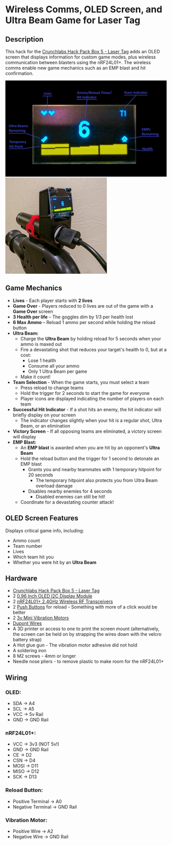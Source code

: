 # Wireless Comms, OLED Screen, and Ultra Beam Game for Laser Tag

## Description

This hack for the [Crunchlabs Hack Pack Box 5 - Laser Tag](https://www.crunchlabs.com/products/laser) adds an OLED screen that displays information for custom game modes, plus wireless communication between blasters using the nRF24L01+. The wireless comms enable new game mechanics such as an EMP blast and hit confirmation.

<p float="left">
  <img src="images/screen.jpg" alt="Screen with labels" height="300" />
  <img src="images/mount.jpg" alt="Screen mounted on battery" height="300" />
</p>

## Game Mechanics

* **Lives** - Each player starts with **2 lives**
* **Game Over** - Players reduced to 0 lives are out of the game with a **Game Over** screen
* **3 Health per life** – The goggles dim by 1/3 per health lost
* **6 Max Ammo** – Reload 1 ammo per second while holding the reload button
* **Ultra Beam:**
  * Charge the **Ultra Beam** by holding reload for 5 seconds when your ammo is maxed out
  * Fire a devastating shot that reduces your target's health to 0, but at a cost:
    * Lose 1 health
    * Consume all your ammo
    * Only 1 Ultra Beam per game
  * Make it count!
* **Team Selection** - When the game starts, you must select a team
  * Press reload to change teams
  * Hold the trigger for 2 seconds to start the game for everyone
  * Player icons are displayed indicating the number of players on each team
* **Successful Hit Indicator** - If a shot hits an enemy, the hit indicator will briefly display on your screen
  * The indicator changes slightly when your hit is a regular shot, Ultra Beam, or an elimination
* **Victory Screen** - If all opposing teams are eliminated, a victory screen will display
* **EMP Blast:**
  * An **EMP blast** is awarded when you are hit by an opponent's **Ultra Beam**
  * Hold the reload button and the trigger for 1 second to detonate an EMP blast
    * Grants you and nearby teammates with 1 temporary hitpoint for 20 seconds
      * The temporary hitpoint also protects you from Ultra Beam overload damage
    * Disables nearby enemies for 4 seconds
      * Disabled enemies can still be hit!
  * Coordinate for a devastating counter attack!

## OLED Screen Features

Displays critical game info, including:
* Ammo count
* Team number
* Lives
* Which team hit you
* Whether you were hit by an **Ultra Beam**

## Hardware

* [Crunchlabs Hack Pack Box 5 - Laser Tag](https://www.crunchlabs.com/products/laser)
* 2 [0.96 Inch OLED I2C Display Module](https://amzn.com/dp/B09C5K91H7)
* 2 [nRF24L01+ 2.4GHz Wireless RF Transceivers](https://amzn.com/dp/B07GZ17ZWS)
* 2 [Push Buttons](https://amzn.com/dp/B07ZV3PB26) for reload - Something with more of a click would be better
* 2 [3v Mini Vibration Motors](https://amzn.com/dp/B0B4SK8M1C)
* [Dupont Wires](https://amzn.com/dp/B07GD2BWPY)
* A 3D printer or access to one to print the screen mount (alternatively, the screen can be held on by strapping the wires down with the velcro battery strap)
* A Hot glue gun - The vibration motor adhesive did not hold
* A soldering iron
* 8 M2 screws - 4mm or longer
* Needle nose pliers - to remove plastic to make room for the nRF24L01+

## Wiring

### OLED:
* SDA -> A4
* SCL -> A5
* VCC -> 5v Rail
* GND -> GND Rail

### nRF24L01+:
* VCC -> 3v3 (NOT 5v!)
* GND -> GND Rail
* CE -> D2
* CSN -> D4
* MOSI -> D11
* MISO -> D12
* SCK -> D13

### Reload Button:
* Positive Terminal -> A0
* Negative Terminal -> GND Rail

### Vibration Motor:
* Positive Wire -> A2
* Negative Wire -> GND Rail
